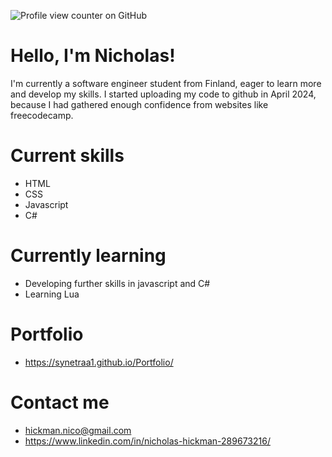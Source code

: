 ![Profile view counter on GitHub](https://komarev.com/ghpvc/?username=Synetraa1)

# Hello, I'm Nicholas! 
I'm currently a software engineer student from Finland, eager to learn more and develop my skills.
I started uploading my code to github in April 2024, because I had gathered enough confidence
from websites like freecodecamp.

# Current skills
- HTML
- CSS
- Javascript
- C#

# Currently learning
- Developing further skills in javascript and C#
- Learning Lua

# Portfolio
- https://synetraa1.github.io/Portfolio/

# Contact me
- hickman.nico@gmail.com
- https://www.linkedin.com/in/nicholas-hickman-289673216/




<!---
Synetraa1/Synetraa1 is a ✨ special ✨ repository because its `README.md` (this file) appears on your GitHub profile.
You can click the Preview link to take a look at your changes.
--->
